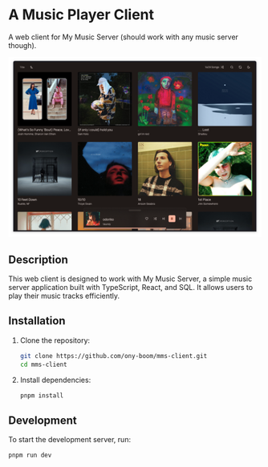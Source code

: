 # A Music Player Client

A web client for My Music Server (should work with any music server though).

![Demo](./assets/screenshot.png)

## Description

This web client is designed to work with My Music Server, a simple music server application built with TypeScript,
React, and SQL. It allows users to play their music tracks efficiently.

## Installation

1. Clone the repository:

   ```sh
   git clone https://github.com/ony-boom/mms-client.git
   cd mms-client
   ```

2. Install dependencies:
   ```sh
   pnpm install
   ```

## Development

To start the development server, run:

```sh
pnpm run dev
```
